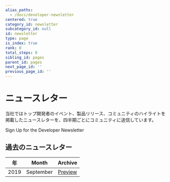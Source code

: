 ```yaml
---
alias_paths:
  - /docs/developer-newsletter
centered: true
category_id: newsletter
subcategory_id: null
id: newsletter
type: page
is_index: true
rank: 0
total_steps: 0
sibling_id: pages
parent_id: pages
next_page_id: ''
previous_page_id: ''
---
```

# ニュースレター

当社ではトップ開発者のイベント、製品リリース、コミュニティのハイライトを掲載したニュースレターを、四半期ごとにコミュニティに送信しています。

<CTA to="https://community.box.com/t5/Box-Newsletters/bg-p/Newsletters">
Sign Up for the Developer Newsletter

</CTA>

## 過去のニュースレター

| 年    | Month     | Archive                     |
| ---- | --------- | --------------------------- |
| 2019 | September | [Preview][download-2019-q3] |

[download-2019-q3]: https://cloud.box.com/s/m7i1r21wudyl2cjnhotgvggou36w8rbx

